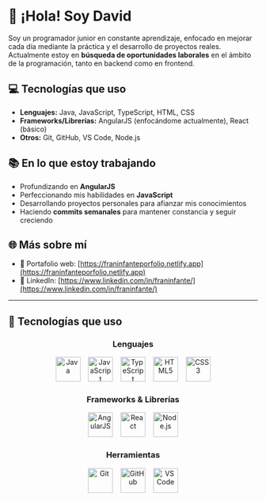 # 👋 ¡Hola! Soy David

Soy un programador junior en constante aprendizaje, enfocado en mejorar cada día mediante la práctica y el desarrollo de proyectos reales. Actualmente estoy en **búsqueda de oportunidades laborales** en el ámbito de la programación, tanto en backend como en frontend.

## 💻 Tecnologías que uso

- **Lenguajes:** Java, JavaScript, TypeScript, HTML, CSS
- **Frameworks/Librerías:** AngularJS (enfocándome actualmente), React (básico)
- **Otros:** Git, GitHub, VS Code, Node.js

## 📚 En lo que estoy trabajando

- Profundizando en **AngularJS**
- Perfeccionando mis habilidades en **JavaScript**
- Desarrollando proyectos personales para afianzar mis conocimientos
- Haciendo **commits semanales** para mantener constancia y seguir creciendo

## 🌐 Más sobre mí

- 🔗 Portafolio web: [https://franinfanteporfolio.netlify.app](https://franinfanteporfolio.netlify.app)
- 💼 LinkedIn: [https://www.linkedin.com/in/franinfante/](https://www.linkedin.com/in/franinfante/)

---

## 🧰 Tecnologías que uso

<div align="center">

<!-- Lenguajes -->
<h3>Lenguajes</h3>
<img src="https://cdn.jsdelivr.net/gh/devicons/devicon/icons/java/java-original.svg" width="50px" alt="Java"/>
&nbsp;&nbsp;
<img src="https://cdn.jsdelivr.net/gh/devicons/devicon/icons/javascript/javascript-original.svg" width="50px" alt="JavaScript"/>
&nbsp;&nbsp;
<img src="https://cdn.jsdelivr.net/gh/devicons/devicon/icons/typescript/typescript-original.svg" width="50px" alt="TypeScript"/>
&nbsp;&nbsp;
<img src="https://cdn.jsdelivr.net/gh/devicons/devicon/icons/html5/html5-original.svg" width="50px" alt="HTML5"/>
&nbsp;&nbsp;
<img src="https://cdn.jsdelivr.net/gh/devicons/devicon/icons/css3/css3-original.svg" width="50px" alt="CSS3"/>

<!-- Frameworks -->
</br>
<h3>Frameworks & Librerías</h3>
<img src="https://cdn.jsdelivr.net/gh/devicons/devicon/icons/angularjs/angularjs-original.svg" width="50px" alt="AngularJS"/>
&nbsp;&nbsp;
<img src="https://cdn.jsdelivr.net/gh/devicons/devicon/icons/react/react-original.svg" width="50px" alt="React"/>
&nbsp;&nbsp;
<img src="https://cdn.jsdelivr.net/gh/devicons/devicon/icons/nodejs/nodejs-original.svg" width="50px" alt="Node.js"/>

<!-- Herramientas -->
</br>
<h3>Herramientas</h3>
<img src="https://cdn.jsdelivr.net/gh/devicons/devicon/icons/git/git-original.svg" width="50px" alt="Git"/>
&nbsp;&nbsp;
<img src="https://cdn.jsdelivr.net/gh/devicons/devicon/icons/github/github-original.svg" width="50px" alt="GitHub"/>
&nbsp;&nbsp;
<img src="https://cdn.jsdelivr.net/gh/devicons/devicon/icons/vscode/vscode-original.svg" width="50px" alt="VS Code"/>

</div>
